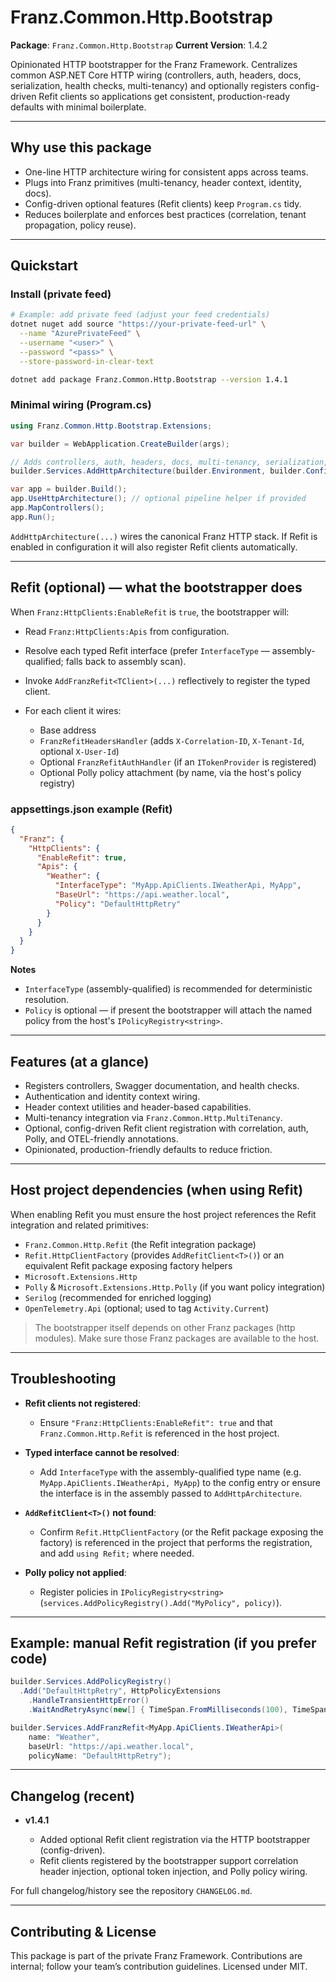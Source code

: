 ﻿# Franz.Common.Http.Bootstrap

**Package**: `Franz.Common.Http.Bootstrap`
**Current Version**: 1.4.2

Opinionated HTTP bootstrapper for the Franz Framework.
Centralizes common ASP.NET Core HTTP wiring (controllers, auth, headers, docs, serialization, health checks, multi-tenancy) and optionally registers config-driven Refit clients so applications get consistent, production-ready defaults with minimal boilerplate.

---

## Why use this package

* One-line HTTP architecture wiring for consistent apps across teams.
* Plugs into Franz primitives (multi-tenancy, header context, identity, docs).
* Config-driven optional features (Refit clients) keep `Program.cs` tidy.
* Reduces boilerplate and enforces best practices (correlation, tenant propagation, policy reuse).

---

## Quickstart

### Install (private feed)

```bash
# Example: add private feed (adjust your feed credentials)
dotnet nuget add source "https://your-private-feed-url" \
  --name "AzurePrivateFeed" \
  --username "<user>" \
  --password "<pass>" \
  --store-password-in-clear-text

dotnet add package Franz.Common.Http.Bootstrap --version 1.4.1
```

### Minimal wiring (Program.cs)

```csharp
using Franz.Common.Http.Bootstrap.Extensions;

var builder = WebApplication.CreateBuilder(args);

// Adds controllers, auth, headers, docs, multi-tenancy, serialization, health, etc.
builder.Services.AddHttpArchitecture(builder.Environment, builder.Configuration, typeof(Program).Assembly);

var app = builder.Build();
app.UseHttpArchitecture(); // optional pipeline helper if provided
app.MapControllers();
app.Run();
```

`AddHttpArchitecture(...)` wires the canonical Franz HTTP stack. If Refit is enabled in configuration it will also register Refit clients automatically.

---

## Refit (optional) — what the bootstrapper does

When `Franz:HttpClients:EnableRefit` is `true`, the bootstrapper will:

* Read `Franz:HttpClients:Apis` from configuration.
* Resolve each typed Refit interface (prefer `InterfaceType` — assembly-qualified; falls back to assembly scan).
* Invoke `AddFranzRefit<TClient>(...)` reflectively to register the typed client.
* For each client it wires:

  * Base address
  * `FranzRefitHeadersHandler` (adds `X-Correlation-ID`, `X-Tenant-Id`, optional `X-User-Id`)
  * Optional `FranzRefitAuthHandler` (if an `ITokenProvider` is registered)
  * Optional Polly policy attachment (by name, via the host's policy registry)

### appsettings.json example (Refit)

```json
{
  "Franz": {
    "HttpClients": {
      "EnableRefit": true,
      "Apis": {
        "Weather": {
          "InterfaceType": "MyApp.ApiClients.IWeatherApi, MyApp",
          "BaseUrl": "https://api.weather.local",
          "Policy": "DefaultHttpRetry"
        }
      }
    }
  }
}
```

**Notes**

* `InterfaceType` (assembly-qualified) is recommended for deterministic resolution.
* `Policy` is optional — if present the bootstrapper will attach the named policy from the host's `IPolicyRegistry<string>`.

---

## Features (at a glance)

* Registers controllers, Swagger documentation, and health checks.
* Authentication and identity context wiring.
* Header context utilities and header-based capabilities.
* Multi-tenancy integration via `Franz.Common.Http.MultiTenancy`.
* Optional, config-driven Refit client registration with correlation, auth, Polly, and OTEL-friendly annotations.
* Opinionated, production-friendly defaults to reduce friction.

---

## Host project dependencies (when using Refit)

When enabling Refit you must ensure the host project references the Refit integration and related primitives:

* `Franz.Common.Http.Refit` (the Refit integration package)
* `Refit.HttpClientFactory` (provides `AddRefitClient<T>()`) or an equivalent Refit package exposing factory helpers
* `Microsoft.Extensions.Http`
* `Polly` & `Microsoft.Extensions.Http.Polly` (if you want policy integration)
* `Serilog` (recommended for enriched logging)
* `OpenTelemetry.Api` (optional; used to tag `Activity.Current`)

> The bootstrapper itself depends on other Franz packages (http modules). Make sure those Franz packages are available to the host.

---

## Troubleshooting

* **Refit clients not registered**:

  * Ensure `"Franz:HttpClients:EnableRefit": true` and that `Franz.Common.Http.Refit` is referenced in the host project.
* **Typed interface cannot be resolved**:

  * Add `InterfaceType` with the assembly-qualified type name (e.g. `MyApp.ApiClients.IWeatherApi, MyApp`) to the config entry or ensure the interface is in the assembly passed to `AddHttpArchitecture`.
* **`AddRefitClient<T>()` not found**:

  * Confirm `Refit.HttpClientFactory` (or the Refit package exposing the factory) is referenced in the project that performs the registration, and add `using Refit;` where needed.
* **Polly policy not applied**:

  * Register policies in `IPolicyRegistry<string>` (`services.AddPolicyRegistry().Add("MyPolicy", policy)`).

---

## Example: manual Refit registration (if you prefer code)

```csharp
builder.Services.AddPolicyRegistry()
  .Add("DefaultHttpRetry", HttpPolicyExtensions
    .HandleTransientHttpError()
    .WaitAndRetryAsync(new[] { TimeSpan.FromMilliseconds(100), TimeSpan.FromMilliseconds(300) }));

builder.Services.AddFranzRefit<MyApp.ApiClients.IWeatherApi>(
    name: "Weather",
    baseUrl: "https://api.weather.local",
    policyName: "DefaultHttpRetry");
```

---

## Changelog (recent)

* **v1.4.1**

  * Added optional Refit client registration via the HTTP bootstrapper (config-driven).
  * Refit clients registered by the bootstrapper support correlation header injection, optional token injection, and Polly policy wiring.

For full changelog/history see the repository `CHANGELOG.md`.

---

## Contributing & License

This package is part of the private Franz Framework. Contributions are internal; follow your team’s contribution guidelines. Licensed under MIT.

